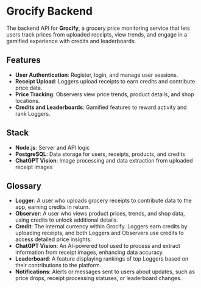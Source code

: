 # Grocify Backend

The backend API for **Grocify**, a grocery price monitoring service that lets users track prices from uploaded receipts, view trends, and engage in a gamified experience with credits and leaderboards.

## Features

- **User Authentication**: Register, login, and manage user sessions.
- **Receipt Upload**: Loggers upload receipts to earn credits and contribute price data.
- **Price Tracking**: Observers view price trends, product details, and shop locations.
- **Credits and Leaderboards**: Gamified features to reward activity and rank Loggers.

## Stack

- **Node.js**: Server and API logic
- **PostgreSQL**: Data storage for users, receipts, products, and credits
- **ChatGPT Vision**: Image processing and data extraction from uploaded receipt images

## Glossary

- **Logger**: A user who uploads grocery receipts to contribute data to the app, earning credits in return.
- **Observer**: A user who views product prices, trends, and shop data, using credits to unlock additional details.
- **Credit**: The internal currency within Grocify. Loggers earn credits by uploading receipts, and both Loggers and Observers use credits to access detailed price insights.
- **ChatGPT Vision**: An AI-powered tool used to process and extract information from receipt images, enhancing data accuracy.
- **Leaderboard**: A feature displaying rankings of top Loggers based on their contributions to the platform.
- **Notifications**: Alerts or messages sent to users about updates, such as price drops, receipt processing statuses, or leaderboard changes.